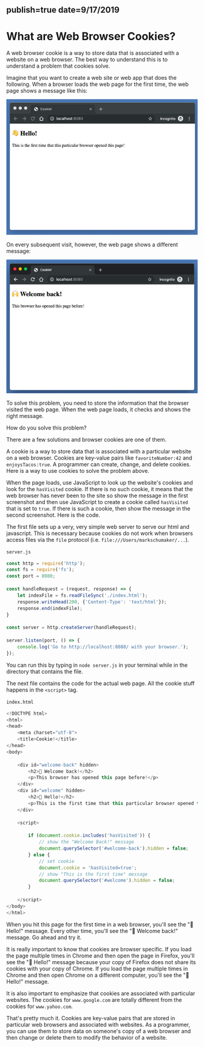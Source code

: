 publish=true
date=9/17/2019
---
# What are Web Browser Cookies?

A web browser cookie is a way to store data that is associated with a website on a web browser. The best way to understand this is to understand a problem that cookies solve.

Imagine that you want to create a web site or web app that does the following. When a browser loads the web page for the first time, the web page shows a message like this:

<img src="../images/cookie1.png" />

On every subsequent visit, however, the web page shows a different message:

<img src="../images/cookie2.png" />

To solve this problem, you need to store the information that the browser visited the web page. When the web page loads, it checks and shows the right message.  

How do you solve this problem?

There are a few solutions and browser cookies are one of them.

A cookie is a way to store data that is associated with a particular website on a web browser. Cookies are key-value pairs like `favoriteNumber:42` and `enjoysTacos:true`. A programmer can create, change, and delete cookies. Here is a way to use cookies to solve the problem above.

When the page loads, use JavaScript to look up the website's cookies and look for the `hasVisited` cookie. If there is no such cookie, it means that the web browser has never been to the site so show the message in the first screenshot and then use JavaScript to create a cookie called `hasVisited` that is set to `true`. If there is such a cookie, then show the message in the second screenshot. Here is the code.

The first file sets up a very, very simple web server to serve our html and javascript. This is necessary because cookies do not work when browsers access files via the `file` protocol (i.e. `file:///Users/markschumaker/...`).

`server.js`
```javascript
const http = require('http');
const fs = require('fs');
const port = 8080;

const handleRequest = (request, response) => {
    let indexFile = fs.readFileSync('./index.html');
    response.writeHead(200, {'Content-Type': 'text/html'});
    response.end(indexFile);
}

const server = http.createServer(handleRequest);

server.listen(port, () => {
    console.log('Go to http://localhost:8080/ with your browser.');
});
```

You can run this by typing in `node server.js` in your terminal while in the directory that contains the file.

The next file contains the code for the actual web page. All the cookie stuff happens in the `<script>` tag.

`index.html`
```javascript
<!DOCTYPE html>
<html>
<head>
    <meta charset="utf-8">
    <title>Cookie!</title>
</head>
<body>

    <div id="welcome-back" hidden>
        <h2>🙌 Welcome back!</h2>
        <p>This browser has opened this page before!</p>
    </div>
    <div id="welcome" hidden>
        <h2>👋 Hello!</h2>
        <p>This is the first time that this particular browser opened this page!
    </div>

    <script>

        if (document.cookie.includes('hasVisited')) {
            // show the "Welcome Back!" message
            document.querySelector('#welcome-back').hidden = false;
        } else {
            // set cookie
            document.cookie = 'hasVisited=true';
            // show "This is the first time" message
            document.querySelector('#welcome').hidden = false;
        }

    </script>
</body>
</html>
```

When you hit this page for the first time in a web browser, you'll see the "👋 Hello!" message. Every other time, you'll see the "🙌 Welcome back!" message. Go ahead and try it.

It is really important to know that cookies are browser specific. If you load the page multiple times in Chrome and then open the page in Firefox, you'll see the "👋 Hello!" message because your copy of Firefox does not share its cookies with your copy of Chrome. If you load the page multiple times in Chrome and then open Chrome on a different computer, you'll see the "👋 Hello!" message.

It is also important to emphasize that cookies are associated with particular websites. The cookies for `www.google.com` are totally different from the cookies for `www.yahoo.com`.

That's pretty much it. Cookies are key-value pairs that are stored in particular web browsers and associated with websites. As a programmer, you can use them to store data on someone's copy of a web browser and then change or delete them to modify the behavior of a website.
